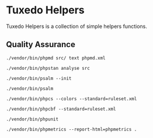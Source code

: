 # Tuxedo Helpers
Tuxedo Helpers is a collection of simple helpers functions.

## Quality Assurance

`./vendor/bin/phpmd src/ text phpmd.xml`

`./vendor/bin/phpstan analyse src`

`./vendor/bin/psalm --init`

`./vendor/bin/psalm`

`./vendor/bin/phpcs --colors --standard=ruleset.xml`

`./vendor/bin/phpcbf --standard=ruleset.xml`

`./vendor/bin/phpunit`

`./vendor/bin/phpmetrics --report-html=phpmetrics .`
